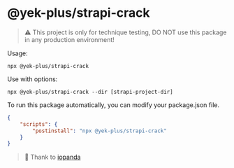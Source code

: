# @yek-plus/strapi-crack

> :warning: This project is only for technique testing, DO NOT use this package in any production environment!

Usage:
``` shell
npx @yek-plus/strapi-crack
```

Use with options:
``` shell
npx @yek-plus/strapi-crack --dir [strapi-project-dir]
```

To run this package automatically, you can modify your package.json file.

``` json
{
    "scripts": {
        "postinstall": "npx @yek-plus/strapi-crack"
    }
}
```

> :pray: Thank to [iopanda](https://github.com/iopanda)
